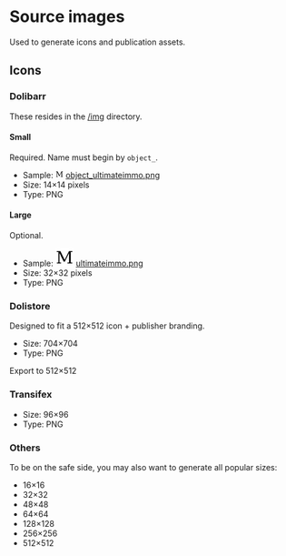 Source images
=============

Used to generate icons and publication assets.

Icons
-----

### Dolibarr

These resides in the [/img](../../img) directory.

#### Small

Required.
Name must begin by ```object_```.

- Sample:  ![object_ultimateimmo.png](../../img/object_ultimateimmo.png) [object_ultimateimmo.png](../../img/object_immobilier.png)
- Size: 14×14 pixels
- Type: PNG

#### Large

Optional.

- Sample: ![ultimateimmo.png](../../img/ultimateimmo.png) [ultimateimmo.png](../../img/ultimateimmo.png)
- Size: 32×32 pixels
- Type: PNG

### Dolistore

Designed to fit a 512×512 icon + publisher branding.

- Size: 704×704
- Type: PNG

Export to 512×512

### Transifex

- Size: 96×96
- Type: PNG

### Others

To be on the safe side, you may also want to generate all popular sizes:
- 16×16
- 32×32
- 48×48
- 64×64
- 128×128
- 256×256
- 512×512
